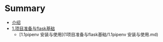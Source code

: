 # Summary

* [介绍](README.md)
* [1.项目准备与flask基础](1.项目准备与flask基础)
    * [1.1pipenv 安装与使用](1项目准备与flask基础/1.1pipenv 安装与使用.md)

